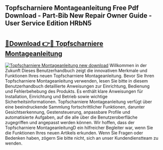 ## Topfscharniere Montageanleitung Free Pdf Download - Part-Bib New Repair Owner Guide - User Service Edition HRbN5

# <h2><a href="http://df8050n.blite.top/?on=Topfscharniere+Montageanleitung">🔗Download 👉🔴 Topfscharniere Montageanleitung</a></h2>

[![Topfscharniere Montageanleitung new download](https://i.imgur.com/lujVjoI.png)](http://df8050n.blite.top/?on=Topfscharniere+Montageanleitung)
Willkommen in der Zukunft Dieses Benutzerhandbuch zeigt die innovativen Merkmale und Funktionen Ihres neuen Topfscharniere Montageanleitung. Bevor Sie Ihren Topfscharniere Montageanleitung verwenden, lesen Sie bitte in diesem Benutzerhandbuch detaillierte Anweisungen zur Einrichtung, Bedienung und Fehlerbehebung des Produkts. Es enthält klare Anweisungen für Installation, Einrichtung und Betrieb sowie wichtige Sicherheitsinformationen. Topfscharniere Montageanleitung verfügt über eine beeindruckende Sammlung fortschrittlicher Funktionen, darunter Gesichtserkennung, Gestensteuerung, anpassbare Profile und automatisierte Aufgaben, auf die alle über die Benutzeroberfläche zugegriffen und angepasst werden können. Wir hoffen, dass der Topfscharniere MontageanleitungD ein hilfreicher Begleiter war, wenn Sie die Funktionen Ihres neuen Artikels erkunden. Wenn Sie Fragen oder Bedenken haben, zögern Sie bitte nicht, sich an unser Kundendienstteam zu wenden.
